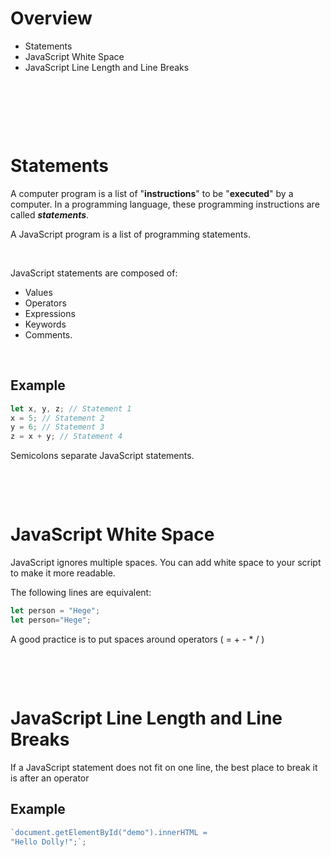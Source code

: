 # Overview

- Statements
- JavaScript White Space
- JavaScript Line Length and Line Breaks

&nbsp;

&nbsp;

&nbsp;

# Statements

A computer program is a list of "**instructions**" to be "**executed**" by a computer. In a programming language, these programming instructions are called **_statements_**.

A JavaScript program is a list of programming statements.

&nbsp;

JavaScript statements are composed of:

- Values
- Operators
- Expressions
- Keywords
- Comments.

&nbsp;

## Example

```js
let x, y, z; // Statement 1
x = 5; // Statement 2
y = 6; // Statement 3
z = x + y; // Statement 4
```

Semicolons separate JavaScript statements.

&nbsp;

&nbsp;

# JavaScript White Space

JavaScript ignores multiple spaces. You can add white space to your script to make it more readable.

The following lines are equivalent:

```js
let person = "Hege";
let person="Hege";
```

A good practice is to put spaces around operators ( = + - * / )

&nbsp;

&nbsp;

# JavaScript Line Length and Line Breaks

If a JavaScript statement does not fit on one line, the best place to break it is after an operator

## Example

```js
`document.getElementById("demo").innerHTML = 
"Hello Dolly!";`;
```

&nbsp;

&nbsp;
&nbsp;
